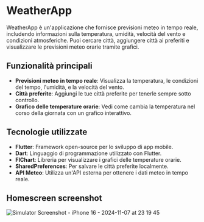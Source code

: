 # WeatherApp

WeatherApp è un'applicazione che fornisce previsioni meteo in tempo reale, includendo informazioni sulla temperatura, umidità, velocità del vento e condizioni atmosferiche. Puoi cercare città, aggiungere città ai preferiti e visualizzare le previsioni meteo orarie tramite grafici.

## Funzionalità principali

- **Previsioni meteo in tempo reale**: Visualizza la temperatura, le condizioni del tempo, l'umidità, e la velocità del vento.
- **Città preferite**: Aggiungi le tue città preferite per tenerle sempre sotto controllo.
- **Grafico delle temperature orarie**: Vedi come cambia la temperatura nel corso della giornata con un grafico interattivo.

## Tecnologie utilizzate

- **Flutter**: Framework open-source per lo sviluppo di app mobile.
- **Dart**: Linguaggio di programmazione utilizzato con Flutter.
- **FlChart**: Libreria per visualizzare i grafici delle temperature orarie.
- **SharedPreferences**: Per salvare le città preferite localmente.
- **API Meteo**: Utilizza un'API esterna per ottenere i dati meteo in tempo reale.

## Homescreen screenshot
![Simulator Screenshot - iPhone 16 - 2024-11-07 at 23 19 45](https://github.com/user-attachments/assets/95c2b8ca-3fb4-4d8e-a654-59079efbab5e)
